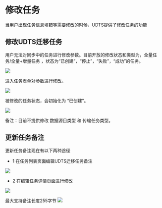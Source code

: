 

# 修改任务

当用户出现任务信息填错等需要修改的时候，UDTS提供了修改任务的功能

## 修改UDTS迁移任务

用户无法对同步中的任务进行修改参数。目前开放的修改状态和类型为，全量任务/全量+增量任务 ，状态为“已创建”，“停止”，“失败”，“成功”的任务。

![](http://antman-docs.cn-bj.ufileos.com/update001.png)


进入任务表单对参数进行修改。

![](http://antman-docs.cn-bj.ufileos.com/update002.png)

被修改的任务状态，会初始化为 “已创建”。

![](http://antman-docs.cn-bj.ufileos.com/update003.png)

备注：目前不提供修改 数据源目类型 和 传输任务类型。

## 更新任务备注

更新任务备注现在有以下两种途径

- 1 在任务列表页面编辑UDTS迁移任务备注

![](http://udts-doc.cn-bj.ufileos.com/transfer/guide/transform_update_remark001.png)

- 2 在编辑任务详情页面进行修改

![](http://udts-doc.cn-bj.ufileos.com/transfer/guide/transform_update_remark003.png)

最大支持备注长度255字节
![](http://udts-doc.cn-bj.ufileos.com/transfer/guide/transform_update_remark002.png)
